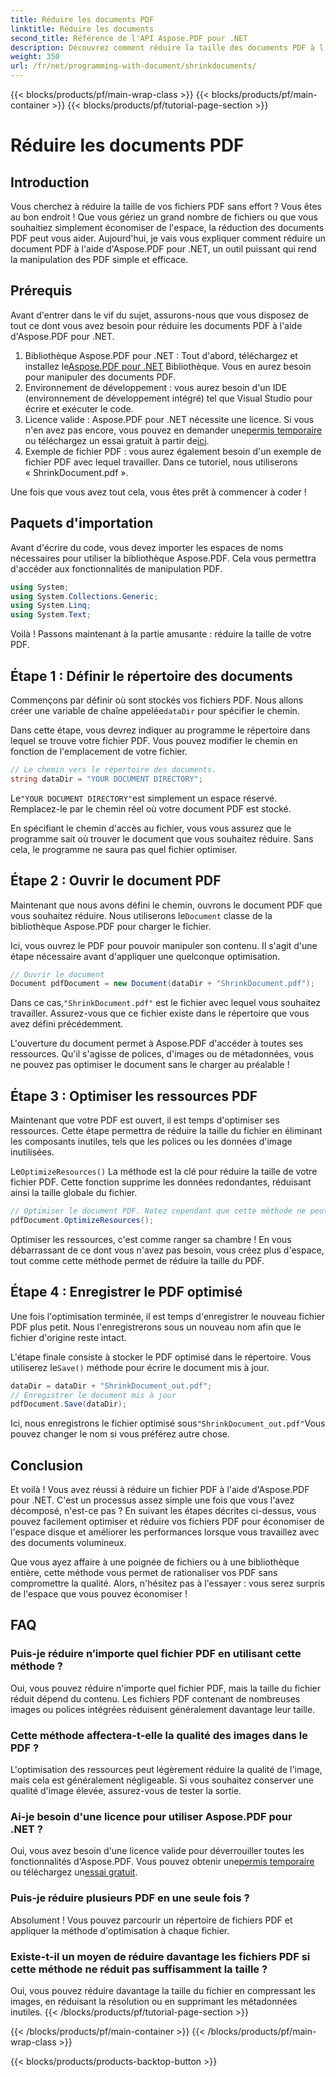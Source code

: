 ```yaml
---
title: Réduire les documents PDF
linktitle: Réduire les documents
second_title: Référence de l'API Aspose.PDF pour .NET
description: Découvrez comment réduire la taille des documents PDF à l'aide d'Aspose.PDF pour .NET dans ce guide étape par étape. Optimisez les ressources PDF et réduisez la taille des fichiers sans compromettre la qualité.
weight: 350
url: /fr/net/programming-with-document/shrinkdocuments/
---
```


{{< blocks/products/pf/main-wrap-class >}}
{{< blocks/products/pf/main-container >}}
{{< blocks/products/pf/tutorial-page-section >}}

# Réduire les documents PDF

## Introduction

Vous cherchez à réduire la taille de vos fichiers PDF sans effort ? Vous êtes au bon endroit ! Que vous gériez un grand nombre de fichiers ou que vous souhaitiez simplement économiser de l'espace, la réduction des documents PDF peut vous aider. Aujourd'hui, je vais vous expliquer comment réduire un document PDF à l'aide d'Aspose.PDF pour .NET, un outil puissant qui rend la manipulation des PDF simple et efficace.

## Prérequis

Avant d'entrer dans le vif du sujet, assurons-nous que vous disposez de tout ce dont vous avez besoin pour réduire les documents PDF à l'aide d'Aspose.PDF pour .NET.

1.  Bibliothèque Aspose.PDF pour .NET : Tout d'abord, téléchargez et installez le[Aspose.PDF pour .NET](https://releases.aspose.com/pdf/net/) Bibliothèque. Vous en aurez besoin pour manipuler des documents PDF.
2. Environnement de développement : vous aurez besoin d'un IDE (environnement de développement intégré) tel que Visual Studio pour écrire et exécuter le code.
3.  Licence valide : Aspose.PDF pour .NET nécessite une licence. Si vous n'en avez pas encore, vous pouvez en demander une[permis temporaire](https://purchase.aspose.com/temporary-license/) ou téléchargez un essai gratuit à partir de[ici](https://releases.aspose.com/).
4. Exemple de fichier PDF : vous aurez également besoin d'un exemple de fichier PDF avec lequel travailler. Dans ce tutoriel, nous utiliserons « ShrinkDocument.pdf ».

Une fois que vous avez tout cela, vous êtes prêt à commencer à coder !


## Paquets d'importation

Avant d'écrire du code, vous devez importer les espaces de noms nécessaires pour utiliser la bibliothèque Aspose.PDF. Cela vous permettra d'accéder aux fonctionnalités de manipulation PDF.

```csharp
using System;
using System.Collections.Generic;
using System.Linq;
using System.Text;
```

Voilà ! Passons maintenant à la partie amusante : réduire la taille de votre PDF.

## Étape 1 : Définir le répertoire des documents

 Commençons par définir où sont stockés vos fichiers PDF. Nous allons créer une variable de chaîne appelée`dataDir` pour spécifier le chemin.

Dans cette étape, vous devrez indiquer au programme le répertoire dans lequel se trouve votre fichier PDF. Vous pouvez modifier le chemin en fonction de l'emplacement de votre fichier.

```csharp
// Le chemin vers le répertoire des documents.
string dataDir = "YOUR DOCUMENT DIRECTORY";
```

 Le`"YOUR DOCUMENT DIRECTORY"`est simplement un espace réservé. Remplacez-le par le chemin réel où votre document PDF est stocké.

En spécifiant le chemin d'accès au fichier, vous vous assurez que le programme sait où trouver le document que vous souhaitez réduire. Sans cela, le programme ne saura pas quel fichier optimiser.


## Étape 2 : Ouvrir le document PDF

 Maintenant que nous avons défini le chemin, ouvrons le document PDF que vous souhaitez réduire. Nous utiliserons le`Document` classe de la bibliothèque Aspose.PDF pour charger le fichier.

Ici, vous ouvrez le PDF pour pouvoir manipuler son contenu. Il s'agit d'une étape nécessaire avant d'appliquer une quelconque optimisation.

```csharp
// Ouvrir le document
Document pdfDocument = new Document(dataDir + "ShrinkDocument.pdf");
```

 Dans ce cas,`"ShrinkDocument.pdf"` est le fichier avec lequel vous souhaitez travailler. Assurez-vous que ce fichier existe dans le répertoire que vous avez défini précédemment.

L'ouverture du document permet à Aspose.PDF d'accéder à toutes ses ressources. Qu'il s'agisse de polices, d'images ou de métadonnées, vous ne pouvez pas optimiser le document sans le charger au préalable !

## Étape 3 : Optimiser les ressources PDF

Maintenant que votre PDF est ouvert, il est temps d'optimiser ses ressources. Cette étape permettra de réduire la taille du fichier en éliminant les composants inutiles, tels que les polices ou les données d'image inutilisées.

 Le`OptimizeResources()` La méthode est la clé pour réduire la taille de votre fichier PDF. Cette fonction supprime les données redondantes, réduisant ainsi la taille globale du fichier.

```csharp
// Optimiser le document PDF. Notez cependant que cette méthode ne peut pas garantir la réduction du document
pdfDocument.OptimizeResources();
```

Optimiser les ressources, c'est comme ranger sa chambre ! En vous débarrassant de ce dont vous n'avez pas besoin, vous créez plus d'espace, tout comme cette méthode permet de réduire la taille du PDF.

## Étape 4 : Enregistrer le PDF optimisé

Une fois l'optimisation terminée, il est temps d'enregistrer le nouveau fichier PDF plus petit. Nous l'enregistrerons sous un nouveau nom afin que le fichier d'origine reste intact.

 L'étape finale consiste à stocker le PDF optimisé dans le répertoire. Vous utiliserez le`Save()` méthode pour écrire le document mis à jour.

```csharp
dataDir = dataDir + "ShrinkDocument_out.pdf";
// Enregistrer le document mis à jour
pdfDocument.Save(dataDir);
```

 Ici, nous enregistrons le fichier optimisé sous`"ShrinkDocument_out.pdf"`Vous pouvez changer le nom si vous préférez autre chose.

## Conclusion

Et voilà ! Vous avez réussi à réduire un fichier PDF à l'aide d'Aspose.PDF pour .NET. C'est un processus assez simple une fois que vous l'avez décomposé, n'est-ce pas ? En suivant les étapes décrites ci-dessus, vous pouvez facilement optimiser et réduire vos fichiers PDF pour économiser de l'espace disque et améliorer les performances lorsque vous travaillez avec des documents volumineux.

Que vous ayez affaire à une poignée de fichiers ou à une bibliothèque entière, cette méthode vous permet de rationaliser vos PDF sans compromettre la qualité. Alors, n'hésitez pas à l'essayer : vous serez surpris de l'espace que vous pouvez économiser !

## FAQ

### Puis-je réduire n’importe quel fichier PDF en utilisant cette méthode ?
Oui, vous pouvez réduire n'importe quel fichier PDF, mais la taille du fichier réduit dépend du contenu. Les fichiers PDF contenant de nombreuses images ou polices intégrées réduisent généralement davantage leur taille.

### Cette méthode affectera-t-elle la qualité des images dans le PDF ?
L'optimisation des ressources peut légèrement réduire la qualité de l'image, mais cela est généralement négligeable. Si vous souhaitez conserver une qualité d'image élevée, assurez-vous de tester la sortie.

### Ai-je besoin d'une licence pour utiliser Aspose.PDF pour .NET ?
Oui, vous avez besoin d'une licence valide pour déverrouiller toutes les fonctionnalités d'Aspose.PDF. Vous pouvez obtenir une[permis temporaire](https://purchase.aspose.com/temporary-license/) ou téléchargez un[essai gratuit](https://releases.aspose.com/).

### Puis-je réduire plusieurs PDF en une seule fois ?
Absolument ! Vous pouvez parcourir un répertoire de fichiers PDF et appliquer la méthode d'optimisation à chaque fichier.

### Existe-t-il un moyen de réduire davantage les fichiers PDF si cette méthode ne réduit pas suffisamment la taille ?
Oui, vous pouvez réduire davantage la taille du fichier en compressant les images, en réduisant la résolution ou en supprimant les métadonnées inutiles.
{{< /blocks/products/pf/tutorial-page-section >}}

{{< /blocks/products/pf/main-container >}}
{{< /blocks/products/pf/main-wrap-class >}}

{{< blocks/products/products-backtop-button >}}
